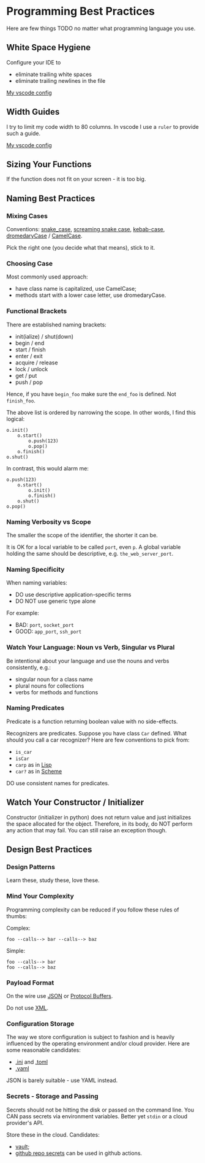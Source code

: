 # Programming Best Practices

Here are few things TODO no matter what programming language you use.

## White Space Hygiene

Configure your IDE to

* eliminate trailing white spaces
* eliminate trailing newlines in the file

[My vscode config](/apps/vscode/)

## Width Guides

I try to limit my code width to 80 columns.  In vscode I use a `ruler` to
provide such a guide.

[My vscode config](/apps/vscode/)

## Sizing Your Functions

If the function does not fit on your screen - it is too big.

## Naming Best Practices

### Mixing Cases

Conventions:
[snake_case](https://en.wikipedia.org/wiki/Snake_case),
[screaming snake case](https://developer.mozilla.org/en-US/docs/Glossary/Snake_case),
[kebab-case](https://en.wikipedia.org/wiki/Letter_case#Kebab_case),
[dromedaryCase](https://en.wikipedia.org/wiki/Camel_case) /
[CamelCase](https://en.wikipedia.org/wiki/Camel_case).

Pick the right one (you decide what that means), stick to it.

### Choosing Case

Most commonly used approach:

* have class name is capitalized, use CamelCase;
* methods start with a lower case letter, use dromedaryCase.

### Functional Brackets

There are established naming brackets:

* init(ialize) / shut(down)
* begin / end
* start / finish
* enter / exit
* acquire / release
* lock / unlock
* get / put
* push / pop

Hence, if you have `begin_foo` make sure the `end_foo` is defined.  Not
`finish_foo`.

The above list is ordered by narrowing the scope.  In other words, I find this
logical:

```
o.init()
    o.start()
        o.push(123)
        o.pop()
    o.finish()
o.shut()
```

In contrast, this would alarm me:
```
o.push(123)
    o.start()
        o.init()
        o.finish()
    o.shut()
o.pop()
```

### Naming Verbosity vs Scope

The smaller the scope of the identifier, the shorter it can be.

It is OK for a local variable to be called `port`, even `p`.  A global variable
holding the same should be descriptive, e.g. `the_web_server_port`.

### Naming Specificity

When naming variables:

* DO use descriptive application-specific terms
* DO NOT use generic type alone

For example:

* BAD: `port`, `socket_port`
* GOOD: `app_port`, `ssh_port`

### Watch Your Language: Noun vs Verb, Singular vs Plural

Be intentional about your language and use the nouns and verbs consistently,
e.g.:

* singular noun for a class name
* plural nouns for collections
* verbs for methods and functions

### Naming Predicates

Predicate is a function returning boolean value with no side-effects.

Recognizers are predicates.  Suppose you have class `Car` defined.  What should
you call a car recognizer?  Here are few conventions to pick from:

* `is_car`
* `isCar`
* `carp` as in
[Lisp](https://www.cs.cmu.edu/Groups/AI/html/cltl/clm/node69.html)
* `car?` as in
[Scheme](https://www.r6rs.org/final/html/r6rs/r6rs-Z-H-14.html#node_sec_11.5)

DO use consistent names for predicates.

## Watch Your Constructor / Initializer

Constructor (initializer in python) does not return value and just initializes
the space allocated for the object.  Therefore, in its body, do NOT perform any
action that may fail.  You can still raise an exception though.

## Design Best Practices

### Design Patterns

Learn these, study these, love these.

### Mind Your Complexity

Programming complexity can be reduced if you follow these rules of thumbs:

Complex:
```
foo --calls--> bar --calls--> baz
```
Simple:
```
foo --calls--> bar
foo --calls--> baz
```

### Payload Format

On the wire use
[JSON](https://en.wikipedia.org/wiki/JSON) or
[Protocol Buffers](https://en.wikipedia.org/wiki/Protocol_Buffers).

Do not use [XML](https://en.wikipedia.org/wiki/XML).

### Configuration Storage

The way we store configuration is subject to fashion and is heavily influenced
by the operating environment and/or cloud provider.  Here are some reasonable
candidates:

* [.ini](https://en.wikipedia.org/wiki/INI_file) and
[.toml](https://en.wikipedia.org/wiki/TOML)
* [.yaml](https://en.wikipedia.org/wiki/YAML)

JSON is barely suitable - use YAML instead.

### Secrets - Storage and Passing

Secrets should not be hitting the disk or passed on the command line.
You CAN pass secrets via environment variables.  Better yet
`stdin` or a cloud provider's API.

Store these in the cloud.  Candidates:

* [vault](https://developer.hashicorp.com/vault/docs/what-is-vault);
* [github repo secrets](https://docs.github.com/en/actions/security-guides/using-secrets-in-github-actions) can be used in github actions.
